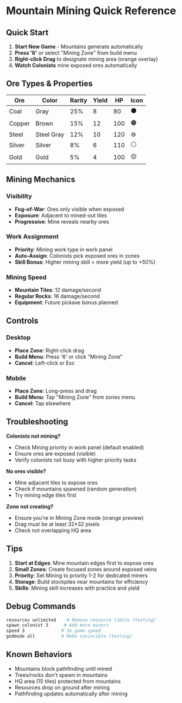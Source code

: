 # Mountain Mining Quick Reference

## Quick Start

1. **Start New Game** - Mountains generate automatically
2. **Press '6'** or select "Mining Zone" from build menu
3. **Right-click Drag** to designate mining area (orange overlay)
4. **Watch Colonists** mine exposed ores automatically

## Ore Types & Properties

| Ore    | Color      | Rarity | Yield | HP  | Icon |
|--------|------------|--------|-------|-----|------|
| Coal   | Gray       | 25%    | 8     | 80  | ⚫   |
| Copper | Brown      | 15%    | 12    | 100 | 🟤   |
| Steel  | Steel Gray | 12%    | 10    | 120 | ⚙️   |
| Silver | Silver     | 8%     | 6     | 110 | ⚪   |
| Gold   | Gold       | 5%     | 4     | 100 | 🟡   |

## Mining Mechanics

### Visibility
- **Fog-of-War**: Ores only visible when exposed
- **Exposure**: Adjacent to mined-out tiles
- **Progressive**: Mine reveals nearby ores

### Work Assignment
- **Priority**: Mining work type in work panel
- **Auto-Assign**: Colonists pick exposed ores in zones
- **Skill Bonus**: Higher mining skill = more yield (up to +50%)

### Mining Speed
- **Mountain Tiles**: 12 damage/second
- **Regular Rocks**: 16 damage/second
- **Equipment**: Future pickaxe bonus planned

## Controls

### Desktop
- **Place Zone**: Right-click drag
- **Build Menu**: Press '6' or click "Mining Zone"
- **Cancel**: Left-click or Esc

### Mobile
- **Place Zone**: Long-press and drag
- **Build Menu**: Tap "Mining Zone" from zones menu
- **Cancel**: Tap elsewhere

## Troubleshooting

**Colonists not mining?**
- Check Mining priority in work panel (default enabled)
- Ensure ores are exposed (visible)
- Verify colonists not busy with higher priority tasks

**No ores visible?**
- Mine adjacent tiles to expose ores
- Check if mountains spawned (random generation)
- Try mining edge tiles first

**Zone not creating?**
- Ensure you're in Mining Zone mode (orange preview)
- Drag must be at least 32×32 pixels
- Check not overlapping HQ area

## Tips

1. **Start at Edges**: Mine mountain edges first to expose ores
2. **Small Zones**: Create focused zones around exposed veins
3. **Priority**: Set Mining to priority 1-2 for dedicated miners
4. **Storage**: Build stockpiles near mountains for efficiency
5. **Skills**: Mining skill increases with practice and yield

## Debug Commands

```bash
resources unlimited    # Remove resource limits (testing)
spawn colonist 3      # Add more miners
speed 3              # 3x game speed
godmode all          # Make invincible (testing)
```

## Known Behaviors

- Mountains block pathfinding until mined
- Trees/rocks don't spawn in mountains
- HQ area (15 tiles) protected from mountains
- Resources drop on ground after mining
- Pathfinding updates automatically after mining
